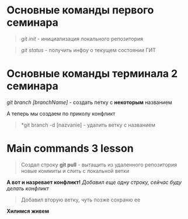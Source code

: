 # Основные команды первого семинара

> *git init* - инициализация локального репозитория

>*git status* - получить инфоу о текущем состоянии ГИТ

# Основные команды терминала 2 семинара

 *git branch [branchName]* - создать петку с **некоторым** названием

 А теперь мы создаем по приколу конфликт
 > *git branch -d [nazvanie] -  удалить ветку с названием
 
# Main commands 3 lesson

> Создал строку
**git pull** - вытащить из удаленного репозитория новые коммиты и слить с локальной ветки

**А вот и назревает конфликт!**
*Добавил еще одну строку, сейчас буду делать конфликт*

>Добавил вторую ветку, чуть позже сохраню ее




**Хилимся живем**

